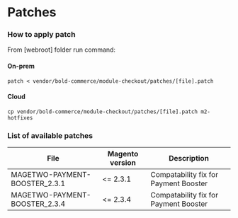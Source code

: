 # Patches

### How to apply patch
From [webroot] folder run command:

#### On-prem
```
patch < vendor/bold-commerce/module-checkout/patches/[file].patch
```

#### Cloud
```
cp vendor/bold-commerce/module-checkout/patches/[file].patch m2-hotfixes
```

### List of available patches

| File                          | Magento version | Description                                     |
|-------------------------------|-----------------|-------------------------------------------------|
| MAGETWO-PAYMENT-BOOSTER_2.3.1 | <= 2.3.1        | Compatability fix for Payment Booster           |
| MAGETWO-PAYMENT-BOOSTER_2.3.4 | <= 2.3.4        | Compatability fix for Payment Booster           |
